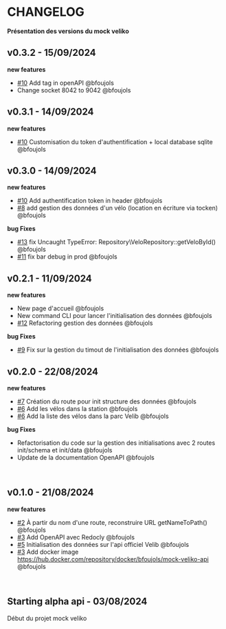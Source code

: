 # CHANGELOG

**Présentation des versions du mock veliko**

## v0.3.2 - 15/09/2024

**new features**

- [#10](https://github.com/studoo-app/mock-veliko-api/issues/10) Add tag in openAPI @bfoujols
- Change socket 8042 to 9042 @bfoujols

## v0.3.1 - 14/09/2024

**new features**

- [#10](https://github.com/studoo-app/mock-veliko-api/issues/10) Customisation du token d'authentification + local database sqlite @bfoujols

## v0.3.0 - 14/09/2024

**new features**

- [#10](https://github.com/studoo-app/mock-veliko-api/issues/10) Add authentification token in header @bfoujols
- [#8](https://github.com/studoo-app/mock-veliko-api/issues/8) add gestion des données d'un vélo (location en écriture via tocken) @bfoujols

**bug Fixes**

- [#13](https://github.com/studoo-app/mock-veliko-api/issues/13) fix Uncaught TypeError: Repository\\VeloRepository::getVeloById() @bfoujols
- [#11](https://github.com/studoo-app/mock-veliko-api/issues/11) fix bar debug in prod @bfoujols

## v0.2.1 - 11/09/2024

**new features**

- New page d'accueil @bfoujols
- New command CLI pour lancer l'initialisation des données @bfoujols
- [#12](https://github.com/studoo-app/mock-veliko-api/issues/12) Refactoring gestion des données @bfoujols

**bug Fixes**

- [#9](https://github.com/studoo-app/mock-veliko-api/issues/9) Fix sur la gestion du timout de l'initialisation des données @bfoujols

## v0.2.0 - 22/08/2024

**new features**

- [#7](https://github.com/studoo-app/mock-veliko-api/issues/7) Création du route pour init structure des données @bfoujols
- [#6](https://github.com/studoo-app/mock-veliko-api/issues/6) Add les vélos dans la station @bfoujols
- [#6](https://github.com/studoo-app/mock-veliko-api/issues/6) Add la liste des vélos dans la parc Velib @bfoujols

**bug Fixes**

- Refactorisation du code sur la gestion des initialisations avec 2 routes init/schema et init/data @bfoujols
- Update de la documentation OpenAPI @bfoujols

<br>

## v0.1.0 - 21/08/2024

**new features**

- [#2](https://github.com/studoo-app/mock-veliko-api/issues/2) À partir du nom d'une route, reconstruire URL getNameToPath() @bfoujols
- [#3](https://github.com/studoo-app/mock-veliko-api/issues/3) Add OpenAPI avec Redocly @bfoujols
- [#5](https://github.com/studoo-app/mock-veliko-api/issues/5) Initialisation des données sur l'api officiel Velib @bfoujols
- [#3](https://github.com/studoo-app/mock-veliko-api/issues/3) Add docker image https://hub.docker.com/repository/docker/bfoujols/mock-veliko-api @bfoujols

<br>

## Starting alpha api - 03/08/2024

Début du projet mock veliko